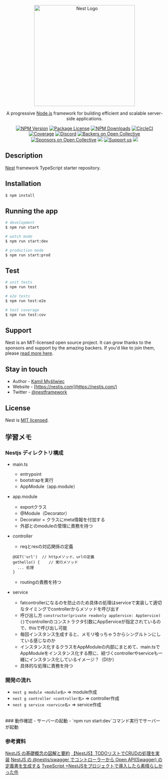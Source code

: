 <p align="center">
  <a href="http://nestjs.com/" target="blank"><img src="https://nestjs.com/img/logo_text.svg" width="320" alt="Nest Logo" /></a>
</p>

[circleci-image]: https://img.shields.io/circleci/build/github/nestjs/nest/master?token=abc123def456
[circleci-url]: https://circleci.com/gh/nestjs/nest

  <p align="center">A progressive <a href="http://nodejs.org" target="_blank">Node.js</a> framework for building efficient and scalable server-side applications.</p>
    <p align="center">
<a href="https://www.npmjs.com/~nestjscore" target="_blank"><img src="https://img.shields.io/npm/v/@nestjs/core.svg" alt="NPM Version" /></a>
<a href="https://www.npmjs.com/~nestjscore" target="_blank"><img src="https://img.shields.io/npm/l/@nestjs/core.svg" alt="Package License" /></a>
<a href="https://www.npmjs.com/~nestjscore" target="_blank"><img src="https://img.shields.io/npm/dm/@nestjs/common.svg" alt="NPM Downloads" /></a>
<a href="https://circleci.com/gh/nestjs/nest" target="_blank"><img src="https://img.shields.io/circleci/build/github/nestjs/nest/master" alt="CircleCI" /></a>
<a href="https://coveralls.io/github/nestjs/nest?branch=master" target="_blank"><img src="https://coveralls.io/repos/github/nestjs/nest/badge.svg?branch=master#9" alt="Coverage" /></a>
<a href="https://discord.gg/G7Qnnhy" target="_blank"><img src="https://img.shields.io/badge/discord-online-brightgreen.svg" alt="Discord"/></a>
<a href="https://opencollective.com/nest#backer" target="_blank"><img src="https://opencollective.com/nest/backers/badge.svg" alt="Backers on Open Collective" /></a>
<a href="https://opencollective.com/nest#sponsor" target="_blank"><img src="https://opencollective.com/nest/sponsors/badge.svg" alt="Sponsors on Open Collective" /></a>
  <a href="https://paypal.me/kamilmysliwiec" target="_blank"><img src="https://img.shields.io/badge/Donate-PayPal-ff3f59.svg"/></a>
    <a href="https://opencollective.com/nest#sponsor"  target="_blank"><img src="https://img.shields.io/badge/Support%20us-Open%20Collective-41B883.svg" alt="Support us"></a>
  <a href="https://twitter.com/nestframework" target="_blank"><img src="https://img.shields.io/twitter/follow/nestframework.svg?style=social&label=Follow"></a>
</p>
  <!--[![Backers on Open Collective](https://opencollective.com/nest/backers/badge.svg)](https://opencollective.com/nest#backer)
  [![Sponsors on Open Collective](https://opencollective.com/nest/sponsors/badge.svg)](https://opencollective.com/nest#sponsor)-->

## Description

[Nest](https://github.com/nestjs/nest) framework TypeScript starter repository.

## Installation

```bash
$ npm install
```

## Running the app

```bash
# development
$ npm run start

# watch mode
$ npm run start:dev

# production mode
$ npm run start:prod
```

## Test

```bash
# unit tests
$ npm run test

# e2e tests
$ npm run test:e2e

# test coverage
$ npm run test:cov
```

## Support

Nest is an MIT-licensed open source project. It can grow thanks to the sponsors and support by the amazing backers. If you'd like to join them, please [read more here](https://docs.nestjs.com/support).

## Stay in touch

- Author - [Kamil Myśliwiec](https://kamilmysliwiec.com)
- Website - [https://nestjs.com](https://nestjs.com/)
- Twitter - [@nestframework](https://twitter.com/nestframework)

## License

Nest is [MIT licensed](LICENSE).


## 学習メモ
### Nestjs ディレクトリ構成
- main.ts
  - entrypoint
  - bootstrapを実行
  - AppModule（app.module）

- app.module
  - exportクラス
  - @Module（Decorator）
  - Decorator = クラスにmeta情報を付加する
  - 外部とのmoduleの管理に責務を持つ

- controller
  - reqとresの対応関係の定義
  ```
  @GET('url')  // httpメソッド、urlの定義
  gethello() {    // 実行メソッド
    ... 処理
  }
  ```
  - routingの責務を持つ
- service
  - fatcontrollerになるのを防止のため具体の処理はserviceで実装して適切なタイミングでcontrollerからメソッドを呼び出す
  - 呼び出し方 `constructor(private readonly appService: AppService) {}`でcontrollerのコンストラクタ引数にAppServiceが指定されているので、thisで呼び出し可能
  - 毎回インスタンス生成すると、メモリ喰っちゃうからシングルトンにしている感じなのか
  - インスタンス化するクラスをAppModuleの内部にまとめて、main.tsでAppModuleをインスタンス化する際に、紐づくcontrollerやserviceも一緒にインスタンス化しているイメージ？（DIか）
  - 具体的な処理に責務を持つ



### 開発の流れ
- `nest g module <module名>` => module作成
- `nest g controller <controller名>` => controller作成
- `nest g service <service名>` => service作成


<br>
### 動作確認
- サーバーの起動
  - `npm run start:dev`コマンド実行でサーバーが起動




### 参考資料
[NestJS の基礎概念の図解と要約](https://zenn.dev/morinokami/articles/nestjs-overview)
[【NestJS】TODOリストでCRUDの処理を実装](https://zenn.dev/chida/articles/bba2b5346414ed)
[NestJS の @nestjs/swagger でコントローラーから Open API(Swagger) の定義書を生成する](https://qiita.com/odanado/items/60456ab3388f834dc9ca)
[TypeScript +NestJSをプロジェクトで導入したら素晴らしかった件](https://zenn.dev/naonao70/articles/a91d8835f1832b)